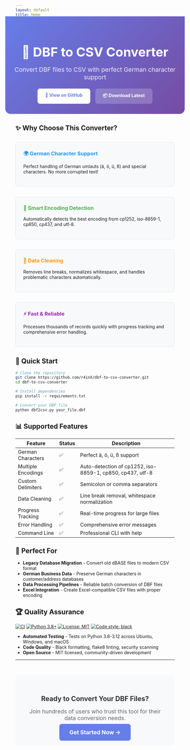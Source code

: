 ```yaml
---
layout: default
title: Home
---
```


<div class="hero-section" style="text-align: center; padding: 2rem 0; background: linear-gradient(135deg, #667eea 0%, #764ba2 100%); color: white; margin: -2rem -2rem 2rem -2rem; border-radius: 0 0 1rem 1rem;">
  <h1 style="font-size: 2.5rem; margin-bottom: 1rem; color: white;">🔄 DBF to CSV Converter</h1>
  <p style="font-size: 1.2rem; margin-bottom: 1.5rem; opacity: 0.9;">Convert DBF files to CSV with perfect German character support</p>
  <div style="display: flex; justify-content: center; gap: 1rem; flex-wrap: wrap;">
    <a href="https://github.com/r4inX/dbf-to-csv-converter" class="btn btn-primary" style="background: white; color: #667eea; padding: 0.75rem 1.5rem; border-radius: 0.5rem; text-decoration: none; font-weight: bold; display: inline-block;">📁 View on GitHub</a>
    <a href="https://github.com/r4inX/dbf-to-csv-converter/releases" class="btn btn-secondary" style="background: rgba(255,255,255,0.2); color: white; padding: 0.75rem 1.5rem; border-radius: 0.5rem; text-decoration: none; font-weight: bold; display: inline-block;">📦 Download Latest</a>
  </div>
</div>

## ✨ Why Choose This Converter?

<div style="display: grid; grid-template-columns: repeat(auto-fit, minmax(300px, 1fr)); gap: 2rem; margin: 2rem 0;">
  <div style="padding: 1.5rem; border: 1px solid #e1e5e9; border-radius: 0.5rem; background: #f8f9fa;">
    <h3 style="color: #2196F3; margin-top: 0;">🌍 German Character Support</h3>
    <p>Perfect handling of German umlauts (ä, ö, ü, ß) and special characters. No more corrupted text!</p>
  </div>
  
  <div style="padding: 1.5rem; border: 1px solid #e1e5e9; border-radius: 0.5rem; background: #f8f9fa;">
    <h3 style="color: #4CAF50; margin-top: 0;">🔧 Smart Encoding Detection</h3>
    <p>Automatically detects the best encoding from cp1252, iso-8859-1, cp850, cp437, and utf-8.</p>
  </div>
  
  <div style="padding: 1.5rem; border: 1px solid #e1e5e9; border-radius: 0.5rem; background: #f8f9fa;">
    <h3 style="color: #FF9800; margin-top: 0;">🧹 Data Cleaning</h3>
    <p>Removes line breaks, normalizes whitespace, and handles problematic characters automatically.</p>
  </div>
  
  <div style="padding: 1.5rem; border: 1px solid #e1e5e9; border-radius: 0.5rem; background: #f8f9fa;">
    <h3 style="color: #9C27B0; margin-top: 0;">⚡ Fast & Reliable</h3>
    <p>Processes thousands of records quickly with progress tracking and comprehensive error handling.</p>
  </div>
</div>

## 🚀 Quick Start

```bash
# Clone the repository
git clone https://github.com/r4inX/dbf-to-csv-converter.git
cd dbf-to-csv-converter

# Install dependencies
pip install -r requirements.txt

# Convert your DBF file
python dbf2csv.py your_file.dbf
```

## 📊 Supported Features

| Feature | Status | Description |
|---------|---------|-------------|
| German Characters | ✅ | Perfect ä, ö, ü, ß support |
| Multiple Encodings | ✅ | Auto-detection of cp1252, iso-8859-1, cp850, cp437, utf-8 |
| Custom Delimiters | ✅ | Semicolon or comma separators |
| Data Cleaning | ✅ | Line break removal, whitespace normalization |
| Progress Tracking | ✅ | Real-time progress for large files |
| Error Handling | ✅ | Comprehensive error messages |
| Command Line | ✅ | Professional CLI with help |

## 🎯 Perfect For

- **Legacy Database Migration** - Convert old dBASE files to modern CSV format
- **German Business Data** - Preserve German characters in customer/address databases  
- **Data Processing Pipelines** - Reliable batch conversion of DBF files
- **Excel Integration** - Create Excel-compatible CSV files with proper encoding

## 🏆 Quality Assurance

[![CI](https://github.com/r4inX/dbf-to-csv-converter/workflows/CI%2FCD%20Pipeline/badge.svg)](https://github.com/r4inX/dbf-to-csv-converter/actions)
[![Python 3.8+](https://img.shields.io/badge/python-3.8+-blue.svg)](https://www.python.org/downloads/)
[![License: MIT](https://img.shields.io/badge/License-MIT-yellow.svg)](https://opensource.org/licenses/MIT)
[![Code style: black](https://img.shields.io/badge/code%20style-black-000000.svg)](https://github.com/psf/black)

- **Automated Testing** - Tests on Python 3.8-3.12 across Ubuntu, Windows, and macOS
- **Code Quality** - Black formatting, flake8 linting, security scanning
- **Open Source** - MIT licensed, community-driven development

---

<div style="text-align: center; margin: 3rem 0; padding: 2rem; background: #f8f9fa; border-radius: 0.5rem;">
  <h2 style="color: #333; margin-bottom: 1rem;">Ready to Convert Your DBF Files?</h2>
  <p style="font-size: 1.1rem; margin-bottom: 1.5rem; color: #666;">Join hundreds of users who trust this tool for their data conversion needs.</p>
  <a href="https://github.com/r4inX/dbf-to-csv-converter" style="background: #667eea; color: white; padding: 1rem 2rem; border-radius: 0.5rem; text-decoration: none; font-weight: bold; font-size: 1.1rem;">Get Started Now →</a>
</div>